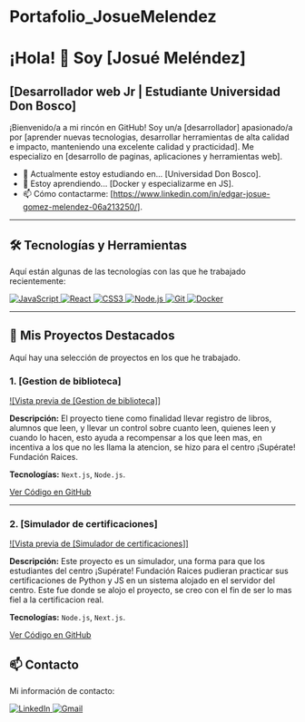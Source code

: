 # Portafolio_JosueMelendez

# ¡Hola! 👋 Soy [Josué Meléndez]
## [Desarrollador web Jr | Estudiante Universidad Don Bosco]

¡Bienvenido/a a mi rincón en GitHub! Soy un/a [desarrollador] apasionado/a por [aprender nuevas tecnologias, desarrollar herramientas de alta calidad e impacto, manteniendo una excelente calidad y practicidad]. Me especializo en [desarrollo de paginas, aplicaciones y herramientas web].

- 🔭 Actualmente estoy estudiando en... [Universidad Don Bosco].
- 🌱 Estoy aprendiendo... [Docker y especializarme en JS].
- 📫 Cómo contactarme: [https://www.linkedin.com/in/edgar-josue-gomez-melendez-06a213250/].

---

## 🛠️ Tecnologías y Herramientas

Aquí están algunas de las tecnologías con las que he trabajado recientemente:

<p align="left">
  <a href="https://developer.mozilla.org/en-US/docs/Web/JavaScript" target="_blank">
    <img src="https://img.shields.io/badge/JavaScript-F7DF1E?style=for-the-badge&logo=javascript&logoColor=black" alt="JavaScript">
  </a>
  <a href="https://reactjs.org/" target="_blank">
    <img src="https://img.shields.io/badge/React-20232A?style=for-the-badge&logo=react&logoColor=61DAFB" alt="React">
  </a>
  <a href="https://developer.mozilla.org/en-US/docs/Web/CSS" target="_blank">
    <img src="https://img.shields.io/badge/CSS3-1572B6?style=for-the-badge&logo=css3&logoColor=white" alt="CSS3">
  </a>
  <a href="https://nodejs.org" target="_blank">
    <img src="https://img.shields.io/badge/Node.js-339933?style=for-the-badge&logo=node.js&logoColor=white" alt="Node.js">
  </a>

  <a href="https://git-scm.com/" target="_blank">
    <img src="https://img.shields.io/badge/Git-F05032?style=for-the-badge&logo=git&logoColor=white" alt="Git">
  </a>
  <a href="https://www.docker.com/" target="_blank">
    <img src="https://img.shields.io/badge/Docker-2496ED?style=for-the-badge&logo=docker&logoColor=white" alt="Docker">
  </a>
</p>

---

## 🚀 Mis Proyectos Destacados

Aquí hay una selección de proyectos en los que he trabajado.

### 1. [Gestion de biblioteca]

[![Vista previa de [Gestion de biblioteca]]](https://github.com/JeremyFlxress/Front-end_DWF.git)

**Descripción:** El proyecto tiene como finalidad llevar registro de libros, alumnos que leen, y llevar un control sobre cuanto leen, quienes leen y cuando lo hacen, esto ayuda a recompensar a los que leen mas, en incentiva a los que no les llama la atencion, se hizo para el centro ¡Supérate! Fundación Raices.

**Tecnologías:** `Next.js`, `Node.js`.

[Ver Código en GitHub](https://github.com/JeremyFlxress/Front-end_DWF.git)

---

### 2. [Simulador de certificaciones]

[![Vista previa de [Simulador de certificaciones]]](https://github.com/JeremyFlxress/HorasSociales.git)

**Descripción:** Este proyecto es un simulador, una forma para que los estudiantes del centro ¡Supérate! Fundación Raices pudieran practicar sus certificaciones de Python y JS en un sistema alojado en el servidor del centro. Este fue donde se alojo el proyecto, se creo con el fin de ser lo mas fiel a la certificacion real.

**Tecnologías:** `Node.js`, `Next.js`.

[Ver Código en GitHub](https://github.com/JeremyFlxress/HorasSociales.git)

## 📫 Contacto

Mi información de contacto:

<p align="left">
  <a href="https://www.linkedin.com/in/edgar-josue-gomez-melendez-06a213250/" target="_blank">
    <img src="https://img.shields.io/badge/LinkedIn-0077B5?style=for-the-badge&logo=linkedin&logoColor=white" alt="LinkedIn">
  </a>
  <a href="mail: edgar.g.melendez06@gmail.com">
    <img src="https://img.shields.io/badge/Gmail-D14836?style=for-the-badge&logo=gmail&logoColor=white" alt="Gmail">
  </a>
</p>
